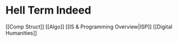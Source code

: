 # Hell Term Indeed
[[Comp Struct]]
[[Algo]]
[[IS & Programming Overview|ISP]]
[[Digital Humanities]]